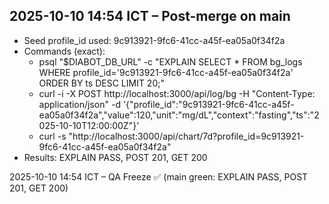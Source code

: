 ## 2025-10-10 14:54 ICT – Post-merge on main
- Seed profile_id used: 9c913921-9fc6-41cc-a45f-ea05a0f34f2a
- Commands (exact):
  - psql "$DIABOT_DB_URL" -c "EXPLAIN SELECT * FROM bg_logs WHERE profile_id='9c913921-9fc6-41cc-a45f-ea05a0f34f2a' ORDER BY ts DESC LIMIT 20;"
  - curl -i -X POST http://localhost:3000/api/log/bg -H "Content-Type: application/json" -d '{"profile_id":"9c913921-9fc6-41cc-a45f-ea05a0f34f2a","value":120,"unit":"mg/dL","context":"fasting","ts":"2025-10-10T12:00:00Z"}'
  - curl -s "http://localhost:3000/api/chart/7d?profile_id=9c913921-9fc6-41cc-a45f-ea05a0f34f2a"
- Results: EXPLAIN PASS, POST 201, GET 200

2025-10-10 14:54 ICT – QA Freeze ✅ (main green: EXPLAIN PASS, POST 201, GET 200)

